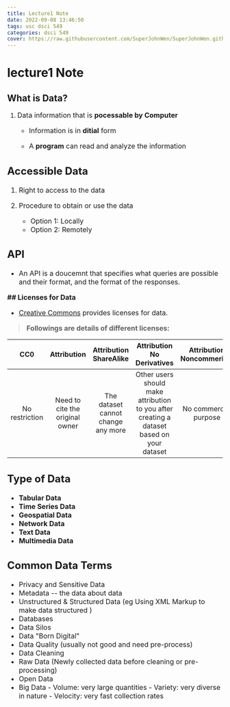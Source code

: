 ```yaml
---
title: Lecture1 Note
date: 2022-09-08 13:46:50
tags: usc dsci 549
categories: dsci 549
cover: https://raw.githubusercontent.com/SuperJohnWen/SuperJohnWen.github.io/master/img/dsci549.png
---
```


# **lecture1 Note**
## **What is Data?**
1. <font size=3>Data information that is **pocessable by Computer**

   - <font size=3>Information is in **ditial** form

   - <font size=3>A **program** can read and analyze the information


## **Accessible Data**
1. <font size=3>Right to access to the data

2. <font size=3>Procedure to obtain or use the data
    - <font size=3> Option 1: Locally
    - <font size=3>Option 2: Remotely

## **API**
 - <font size=3>An API is a doucemnt that specifies what queries are possible and their format, and the format of the responses.

**## Licenses for Data**
- <font size=3>[Creative Commons](https://creativecommons.org/about/cclicenses/) provides licenses for data.

> **Followings are details of different licenses:** 

| CC0 | Attribution | Attribution ShareAlike | Attribution No Derivatives | Attribution Noncommerical | Attribution Noncommerical ShareAlike | Attribution Noncommerical No Derivatives |
:-:|:-:|:-:|:-:|:-:|:-:|:-:|
|No restriction |Need to cite the original owner | The dataset cannot change any more |Other users should make attribution to you after creating a dataset based on your dataset |No commercial purpose | No commercial purpose & Need to cite the original owner | No commercial purpose & Other users should make arrtibution to you after creating a dataset based on your dataset |


## **Type of Data**

  - **Tabular Data**
  - **Time Series Data**
  - **Geospatial Data**
  - **Network Data**
  - **Text Data**
  - **Multimedia Data**


## **Common Data Terms**
 - Privacy and Sensitive Data
 - Metadata -- the data about data
 - Unstructured & Structured Data  (eg Using XML Markup to make data structured )
 - Databases
 - Data Silos
 - Data "Born Digital"
 - Data Quality (usually not good and need pre-process)
 - Data Cleaning
 - Raw Data (Newly collected data before cleaning or pre-processing)
 - Open Data
 - Big Data
       - Volume: very large quantities
       - Variety: very diverse in nature
       - Velocity: very fast collection rates